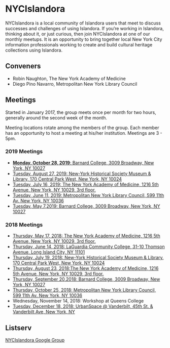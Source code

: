 # NYCIslandora
NYCIslandora is a local community of Islandora users that meet to discuss successes and challenges of using Islandora. If you’re working in Islandora, thinking about it, or just curious, then join NYCIslandora at one of our monthly meetups.  It is an opportunity to bring together local New York City information professionals working to create and build cultural heritage collections using Islandora.

## Conveners
* Robin Naughton, The New York Academy of Medicine
* Diego Pino Navarro, Metropolitan New York Library Council


## Meetings
Started in January 2017, the group meets once per month for two hours, generally around the second week of the month. 

Meeting locations rotate among the members of the group.  Each member has an opportunity to host a meeting at his/her institution. Meetings are 3 - 5pm.

### 2019 Meetings
* [**Monday, October 28, 2019**: Barnard College, 3009 Broadway, New York, NY 10027](https://github.com/rnaughtonwk/NYCIslandora/blob/master/Meetings/meeting201910.md)
* [Tuesday, August 27, 2019: New-York Historical Society Museum & Library, 170 Central Park West, New York, NY 10024](https://github.com/rnaughtonwk/NYCIslandora/blob/master/Meetings/meeting201908.md)
* [Tuesday, July 16, 2019: The New York Academy of Medicine, 1216 5th Avenue, New York, NY 10029, 3rd floor.](https://github.com/rnaughtonwk/NYCIslandora/blob/master/Meetings/meeting201907.md)
* [Tuesday, June 11, 2019: Metropolitan New York Library Council, 599 11th Av. New York, NY 10036](https://github.com/rnaughtonwk/NYCIslandora/blob/master/Meetings/meeting201906.md)
* [Tuesday, May 7,2019: Barnard College, 3009 Broadway, New York, NY 10027](https://github.com/rnaughtonwk/NYCIslandora/blob/master/Meetings/meeting201905.md)

### 2018 Meetings
* [Thursday, May 17, 2018: The New York Academy of Medicine, 1216 5th Avenue, New York, NY 10029, 3rd floor.](https://github.com/rnaughtonwk/NYCIslandora/blob/master/Meetings/meeting201805.md)
* [Thursday, June 14, 2018: LaGuardia Community College, 31-10 Thomson Avenue, Long Island City, NY 11101](https://github.com/rnaughtonwk/NYCIslandora/blob/master/Meetings/meeting201806.md)
* [Thursday, July 19, 2018: New-York Historical Society Museum & Library, 170 Central Park West, New York, NY 10024](https://github.com/rnaughtonwk/NYCIslandora/blob/master/Meetings/meeting201807.md)
* [Thursday, August 23, 2018:The New York Academy of Medicine, 1216 5th Avenue, New York, NY 10029, 3rd floor.](https://github.com/rnaughtonwk/NYCIslandora/blob/master/Meetings/meeting201808.md)
* [Thursday, September 20,2018: Barnard College, 3009 Broadway, New York, NY 10027](https://github.com/rnaughtonwk/NYCIslandora/blob/master/Meetings/meeting201809.md)
* [Thursday, October 25, 2018: Metropolitan New York Library Council, 599 11th Av. New York, NY 10036](https://github.com/rnaughtonwk/NYCIslandora/blob/master/Meetings/meeting201810.md)
* Wednesday, November 14, 2018: Workshop at Queens College
* [Tuesday, December 18, 2018: UrbanSpace @ Vanderbilt, 45th St. & Vanderbilt Ave, New York, NY](https://github.com/rnaughtonwk/NYCIslandora/blob/master/Meetings/meeting201812.md)

## Listserv
[NYCIslandora Google Group](https://groups.google.com/forum/#!forum/nycislandora)
